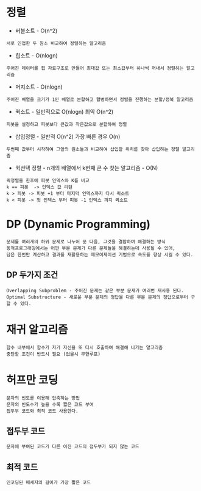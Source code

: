 # 정렬
* 버블소트 - O(n^2)
``` 
서로 인접한 두 원소 비교하여 정렬하는 알고리즘
```
* 힙소트 - O(nlogn)
```
주어진 데이터를 힙 자료구조로 만들어 최대값 또는 최소값부터 하나씩 꺼내서 정렬하는 알고리즘
```
* 머지소트 - O(nlogn)
```
주어진 배열을 크기가 1인 배열로 분할하고 합병하면서 정렬을 진행하는 분할/정복 알고리즘
```
* 퀵소트 - 일반적으로 O(nlogn) 최악 O(n^2)
```
피봇을 설정하고 피봇보다 큰값과 작은값으로 분할하여 정렬
```
* 삽입정렬 - 일반적 O(n^2) 가장 빠른 경우 O(n)
```
두번째 값부터 시작하여 그앞의 원소들과 비교하여 삽입할 위치를 찾아 삽입하는 정렬 알고리즘
```
* 퀵선택 정렬 - n개의 배열에서 k번째 큰 수 찾는 알고리즘   - O(N)
```	
퀵정렬을 한후에 피봇 인덱스와 K를 비교
k == 피봇  -> 인덱스 값 리턴
k > 피봇 -> 피봇 +1 부터 마지막 인덱스까지 다시 퀵소트
k < 피봇 -> 첫 인덱스 부터 피봇 -1 인덱스 까지 퀵소트
```	
# DP (Dynamic Programming)
	문제를 여러개의 하위 문제로 나누어 푼 다음, 그것을 결합하여 해결하는 방식
	동적프로그래밍에서는 어떤 부분 문제가 다른 문제들을 해결하는데 사용될 수 있어,
	답은 한번만 계산하고 결과를 재활용하는 메모이제이션 기법으로 속도를 향상 시킬 수 있다.

## DP 두가지 조건
	Overlapping Subproblem - 주어진 문제는 같은 부분 문제가 여러번 재사용 된다.
	Optimal Substructure - 새로운 부분 문제의 정답을 다른 부분 문제의 정답으로부터 구할 수 있다.

# 재귀 알고리즘
	함수 내부에서 함수가 자기 자신을 또 다시 호출하여 해결해 나가는 알고리즘
	중단할 조건이 반드시 필요 (없을시 무한루프)

# 허프만 코딩
	문자의 빈도를 이용해 압축하는 방법
	문자의 빈도수가 높을 수록 짧은 코드 부여
	접두부 코드와 최적 코드 사용한다.
## 접두부 코드 	
	문자에 부여된 코드가 다른 이진 코드의 접두부가 되지 않는 코드
## 최적 코드
	인코딩된 메세지의 길이가 가장 짧은 코드
